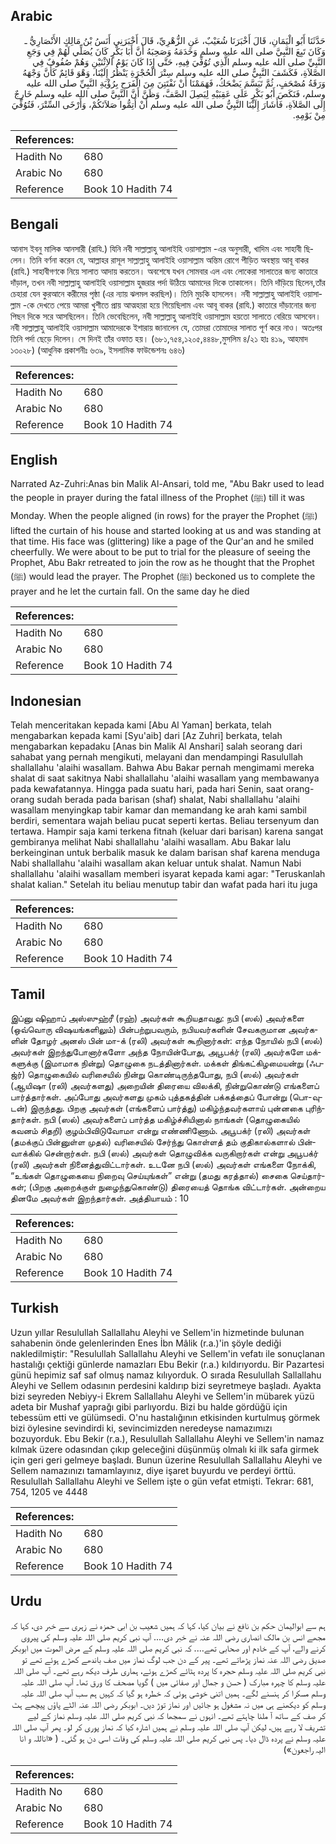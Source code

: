 ## Arabic


<div dir="rtl" lang="ar" style={{fontSize:'larger',backgroundColor:'#f8f9fa',padding:20}}>
حَدَّثَنَا أَبُو الْيَمَانِ، قَالَ أَخْبَرَنَا شُعَيْبٌ، عَنِ الزُّهْرِيِّ، قَالَ أَخْبَرَنِي أَنَسُ بْنُ مَالِكٍ الأَنْصَارِيُّ ـ وَكَانَ تَبِعَ النَّبِيَّ صلى الله عليه وسلم وَخَدَمَهُ وَصَحِبَهُ أَنَّ أَبَا بَكْرٍ كَانَ يُصَلِّي لَهُمْ فِي وَجَعِ النَّبِيِّ صلى الله عليه وسلم الَّذِي تُوُفِّيَ فِيهِ، حَتَّى إِذَا كَانَ يَوْمُ الاِثْنَيْنِ وَهُمْ صُفُوفٌ فِي الصَّلاَةِ، فَكَشَفَ النَّبِيُّ صلى الله عليه وسلم سِتْرَ الْحُجْرَةِ يَنْظُرُ إِلَيْنَا، وَهْوَ قَائِمٌ كَأَنَّ وَجْهَهُ وَرَقَةُ مُصْحَفٍ، ثُمَّ تَبَسَّمَ يَضْحَكُ، فَهَمَمْنَا أَنْ نَفْتَتِنَ مِنَ الْفَرَحِ بِرُؤْيَةِ النَّبِيِّ صلى الله عليه وسلم، فَنَكَصَ أَبُو بَكْرٍ عَلَى عَقِبَيْهِ لِيَصِلَ الصَّفَّ، وَظَنَّ أَنَّ النَّبِيَّ صلى الله عليه وسلم خَارِجٌ إِلَى الصَّلاَةِ، فَأَشَارَ إِلَيْنَا النَّبِيُّ صلى الله عليه وسلم أَنْ أَتِمُّوا صَلاَتَكُمْ، وَأَرْخَى السِّتْرَ، فَتُوُفِّيَ مِنْ يَوْمِهِ‏.‏
</div>
<div style={{backgroundColor:'#f8f9fa',padding:20, marginBottom: 10}}><table> <thead> <tr> <th>References:</th> <th></th> </tr> </thead> <tbody><tr><td>Hadith No</td><td>680</td></tr><tr><td>Arabic No</td><td>680</td></tr><tr><td>Reference</td><td>Book 10 Hadith 74</td></tr></tbody></table></div>

## Bengali


<div dir="ltr" lang="bn" style={{fontSize:'larger',backgroundColor:'#f8f9fa',padding:20}}>
আনাস ইবনু মালিক আনসারী (রাযি.) যিনি নবী সাল্লাল্লাহু আলাইহি ওয়াসাল্লাম -এর অনুসারী, খাদিম এবং সাহাবী ছিলেন। তিনি বর্ণনা করেন যে, আল্লাহর রাসূল সাল্লাল্লাহু আলাইহি ওয়াসাল্লাম অন্তিম রোগে পীড়িত অবস্থায় আবূ বাকর (রাযি.) সাহাবীগণকে নিয়ে সালাত আদায় করতেন। অবশেষে যখন সোমবার এল এবং লোকেরা সালাতের জন্য কাতারে দাঁড়াল, তখন নবী সাল্লাল্লাহু আলাইহি ওয়াসাল্লাম হুজরার পর্দা উঠিয়ে আমাদের দিকে তাকালেন। তিনি দাঁড়িয়ে ছিলেন,তাঁর চেহারা যেন কুরআনে করীমের পৃষ্ঠা (এর ন্যায় ঝলমল করছিল)। তিনি মুচকি হাসলেন। নবী সাল্লাল্লাহু আলাইহি ওয়াসাল্লাম -কে দেখতে পেয়ে আমরা খুশীতে প্রায় আত্মহারা হয়ে গিয়েছিলাম এবং আবূ বাকর (রাযি.) কাতারে দাঁড়ানোর জন্য পিছন দিকে সরে আসছিলেন। তিনি ভেবেছিলেন, নবী সাল্লাল্লাহু আলাইহি ওয়াসাল্লাম হয়তো সালাতে বেরিয়ে আসবেন। নবী সাল্লাল্লাহু আলাইহি ওয়াসাল্লাম আমাদেরকে ইশারায় জানালেন যে, তোমরা তোমাদের সালাত পূর্ণ করে নাও। অতঃপর তিনি পর্দা ছেড়ে দিলেন। সে দিনই তাঁর ওফাত হয়। (৬৮১,৭৫৪,১২০৫,৪৪৪৮,মুসলিম ৪/২১ হাঃ ৪১৯, আহমাদ ১৩০২৮) (আধুনিক প্রকাশনীঃ ৬৩৯, ইসলামিক ফাউন্ডেশনঃ ৬৪৬)
</div>
<div style={{backgroundColor:'#f8f9fa',padding:20, marginBottom: 10}}><table> <thead> <tr> <th>References:</th> <th></th> </tr> </thead> <tbody><tr><td>Hadith No</td><td>680</td></tr><tr><td>Arabic No</td><td>680</td></tr><tr><td>Reference</td><td>Book 10 Hadith 74</td></tr></tbody></table></div>

## English


<div dir="ltr" lang="en" style={{fontSize:'larger',backgroundColor:'#f8f9fa',padding:20}}>
Narrated Az-Zuhri:Anas bin Malik Al-Ansari, told me, "Abu Bakr used to lead the people in prayer during the fatal illness of the Prophet (ﷺ) till it was Monday. When the people aligned (in rows) for the prayer the Prophet (ﷺ) lifted the curtain of his house and started looking at us and was standing at that time. His face was (glittering) like a page of the Qur'an and he smiled cheerfully. We were about to be put to trial for the pleasure of seeing the Prophet, Abu Bakr retreated to join the row as he thought that the Prophet (ﷺ) would lead the prayer. The Prophet (ﷺ) beckoned us to complete the prayer and he let the curtain fall. On the same day he died
</div>
<div style={{backgroundColor:'#f8f9fa',padding:20, marginBottom: 10}}><table> <thead> <tr> <th>References:</th> <th></th> </tr> </thead> <tbody><tr><td>Hadith No</td><td>680</td></tr><tr><td>Arabic No</td><td>680</td></tr><tr><td>Reference</td><td>Book 10 Hadith 74</td></tr></tbody></table></div>

## Indonesian


<div dir="ltr" lang="id" style={{fontSize:'larger',backgroundColor:'#f8f9fa',padding:20}}>
Telah menceritakan kepada kami [Abu Al Yaman] berkata, telah mengabarkan kepada kami [Syu'aib] dari [Az Zuhri] berkata, telah mengabarkan kepadaku [Anas bin Malik Al Anshari] salah seorang dari sahabat yang pernah mengikuti, melayani dan mendampingi Rasulullah shallallahu 'alaihi wasallam. Bahwa Abu Bakar pernah mengimami mereka shalat di saat sakitnya Nabi shallallahu 'alaihi wasallam yang membawanya pada kewafatannya. Hingga pada suatu hari, pada hari Senin, saat orang-orang sudah berada pada barisan (shaf) shalat, Nabi shallallahu 'alaihi wasallam menyingkap tabir kamar dan memandang ke arah kami sambil berdiri, sementara wajah beliau pucat seperti kertas. Beliau tersenyum dan tertawa. Hampir saja kami terkena fitnah (keluar dari barisan) karena sangat gembiranya melihat Nabi shallallahu 'alaihi wasallam. Abu Bakar lalu berkeinginan untuk berbalik masuk ke dalam barisan shaf karena menduga Nabi shallallahu 'alaihi wasallam akan keluar untuk shalat. Namun Nabi shallallahu 'alaihi wasallam memberi isyarat kepada kami agar: "Teruskanlah shalat kalian." Setelah itu beliau menutup tabir dan wafat pada hari itu juga
</div>
<div style={{backgroundColor:'#f8f9fa',padding:20, marginBottom: 10}}><table> <thead> <tr> <th>References:</th> <th></th> </tr> </thead> <tbody><tr><td>Hadith No</td><td>680</td></tr><tr><td>Arabic No</td><td>680</td></tr><tr><td>Reference</td><td>Book 10 Hadith 74</td></tr></tbody></table></div>

## Tamil


<div dir="ltr" lang="ta" style={{fontSize:'larger',backgroundColor:'#f8f9fa',padding:20}}>
இப்னு ஷிஹாப் அஸ்ஸுஹ்ரீ (ரஹ்) அவர்கள் கூறியதாவது: நபி (ஸல்) அவர்களை (ஒவ்வொரு விஷயங்களிலும்) பின்பற்றுபவரும், நபியவர்களின் சேவகருமான அவர்களின் தோழர் அனஸ் பின் மா-க் (ரலி) அவர்கள் கூறினார்கள்: எந்த நோயில் நபி (ஸல்) அவர்கள் இறந்துபோனார்களோ அந்த நோயின்போது, அபூபக்ர் (ரலி) அவர்களே மக்களுக்கு (இமாமாக நின்று) தொழுகை நடத்தினார்கள். மக்கள் திங்கட்கிழமையன்று (ஃபஜ்ர்) தொழுகையில் வரிசையில் நின்று கொண்டிருந்தபோது, நபி (ஸல்) அவர்கள் (ஆயிஷா (ரலி) அவர்களது) அறையின் திரையை விலக்கி, நின்றுகொண்டு எங்களைப் பார்த்தார்கள். அப்போது அவர்களது முகம் புத்தகத்தின் பக்கத்தைப் போன்று (பொ-வுடன்) இருந்தது. பிறகு அவர்கள் (எங்களைப் பார்த்து) மகிழ்ந்தவர்களாய் புன்னகை புரிந்தார்கள். நபி (ஸல்) அவர்களைப் பார்த்த மகிழ்ச்சியினால் நாங்கள் (தொழுகையில் கவனம் சிதறி) குழம்பிவிடுவோமா என்று எண்ணிணோம். அபூபக்ர் (ரலி) அவர்கள் (தமக்குப் பின்னுள்ள முதல்) வரிசையில் சேர்ந்து கொள்ளத் தம் குதிகால்களால் பின்வாக்கில் சென்றார்கள். நபி (ஸல்) அவர்கள் தொழுவிக்க வருகிறார்கள் என்று அபூபக்ர் (ரலி) அவர்கள் நினைத்துவிட்டார்கள். உடனே நபி (ஸல்) அவர்கள் எங்களை நோக்கி, “உங்கள் தொழுகையை நிறைவு செய்யுங்கள்” என்று (தமது கரத்தால்) சைகை செய்தார்கள்; (பிறகு அறைக்குள் நுழைந்துகொண்டு) திரையைத் தொங்க விட்டார்கள். அன்றைய தினமே அவர்கள் இறந்தார்கள். அத்தியாயம் : 10
</div>
<div style={{backgroundColor:'#f8f9fa',padding:20, marginBottom: 10}}><table> <thead> <tr> <th>References:</th> <th></th> </tr> </thead> <tbody><tr><td>Hadith No</td><td>680</td></tr><tr><td>Arabic No</td><td>680</td></tr><tr><td>Reference</td><td>Book 10 Hadith 74</td></tr></tbody></table></div>

## Turkish


<div dir="ltr" lang="tr" style={{fontSize:'larger',backgroundColor:'#f8f9fa',padding:20}}>
Uzun yıllar Resulullah Sallallahu Aleyhi ve Sellem'in hizmetinde bulunan sahabenin önde gelenlerinden Enes İbn Mâlik (r.a.)'in şöyle dediği nakledilmiştir: "Resulullah Sallallahu Aleyhi ve Sellem'in vefatı ile sonuçlanan hastalığı çektiği günlerde namazları Ebu Bekir (r.a.) kıldırıyordu. Bir Pazartesi günü hepimiz saf saf olmuş namaz kılıyorduk. O sırada Resulullah Sallallahu Aleyhi ve Sellem odasının perdesini kaldırıp bizi seyretmeye başladı. Ayakta bizi seyreden Nebiyy-i Ekrem Sallallahu Aleyhi ve Sellem'in mübarek yüzü adeta bir Mushaf yaprağı gibi parlıyordu. Bizi bu halde gördüğü için tebessüm etti ve gülümsedi. O'nu hastalığının etkisinden kurtulmuş görmek bizi öylesine sevindirdi ki, sevincimizden neredeyse namazımızı bozuyorduk. Ebu Bekir (r.a.), Resulullah Sallallahu Aleyhi ve Sellem'in namaz kılmak üzere odasından çıkıp geleceğini düşünmüş olmalı ki ilk safa girmek için geri geri gelmeye başladı. Bunun üzerine Resulullah Sallallahu Aleyhi ve Sellem namazınızı tamamlayınız, diye işaret buyurdu ve perdeyi örttü. Resulullah Sallallahu Aleyhi ve Sellem işte o gün vefat etmişti. Tekrar: 681, 754, 1205 ve 4448
</div>
<div style={{backgroundColor:'#f8f9fa',padding:20, marginBottom: 10}}><table> <thead> <tr> <th>References:</th> <th></th> </tr> </thead> <tbody><tr><td>Hadith No</td><td>680</td></tr><tr><td>Arabic No</td><td>680</td></tr><tr><td>Reference</td><td>Book 10 Hadith 74</td></tr></tbody></table></div>

## Urdu


<div dir="rtl" lang="ur" style={{fontSize:'larger',backgroundColor:'#f8f9fa',padding:20}}>
ہم سے ابوالیمان حکم بن نافع نے بیان کیا، کہا کہ ہمیں شعیب بن ابی حمزہ نے زہری سے خبر دی، کہا کہ مجھے انس بن مالک انصاری رضی اللہ عنہ نے خبر دی…. آپ نبی کریم صلی اللہ علیہ وسلم کی پیروی کرنے والے، آپ کے خادم اور صحابی تھے…. کہ نبی کریم صلی اللہ علیہ وسلم کے مرض الموت میں ابوبکر صدیق رضی اللہ عنہ نماز پڑھاتے تھے۔ پیر کے دن جب لوگ نماز میں صف باندھے کھڑے ہوئے تھے تو نبی کریم صلی اللہ علیہ وسلم حجرہ کا پردہ ہٹائے کھڑے ہوئے، ہماری طرف دیکھ رہے تھے۔ آپ صلی اللہ علیہ وسلم کا چہرہ مبارک ( حسن و جمال اور صفائی میں ) گویا مصحف کا ورق تھا۔ آپ صلی اللہ علیہ وسلم مسکرا کر ہنسنے لگے۔ ہمیں اتنی خوشی ہوئی کہ خطرہ ہو گیا کہ کہیں ہم سب آپ صلی اللہ علیہ وسلم کو دیکھنے ہی میں نہ مشغول ہو جائیں اور نماز توڑ دیں۔ ابوبکر رضی اللہ عنہ الٹے پاؤں پیچھے ہٹ کر صف کے ساتھ آ ملنا چاہتے تھے۔ انہوں نے سمجھا کہ نبی کریم صلی اللہ علیہ وسلم نماز کے لیے تشریف لا رہے ہیں، لیکن آپ صلی اللہ علیہ وسلم نے ہمیں اشارہ کیا کہ نماز پوری کر لو۔ پھر آپ صلی اللہ علیہ وسلم نے پردہ ڈال دیا۔ پس نبی کریم صلی اللہ علیہ وسلم کی وفات اسی دن ہو گئی۔ ( «اناللہ و انا الیہ راجعون»)
</div>
<div style={{backgroundColor:'#f8f9fa',padding:20, marginBottom: 10}}><table> <thead> <tr> <th>References:</th> <th></th> </tr> </thead> <tbody><tr><td>Hadith No</td><td>680</td></tr><tr><td>Arabic No</td><td>680</td></tr><tr><td>Reference</td><td>Book 10 Hadith 74</td></tr></tbody></table></div>